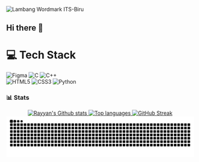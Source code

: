 ![Lambang Wordmark ITS-Biru](https://github.com/user-attachments/assets/5c0ef49c-ccd5-4140-be56-6bc48583c322)

## Hi there 👋

<!--
**rrayyaann/rrayyaann** is a ✨ _special_ ✨ repository because its `README.md` (this file) appears on your GitHub profile.

Here are some ideas to get you started:

- 🔭 I’m currently working on ...
- 🌱 I’m currently learning ...
- 👯 I’m looking to collaborate on ...
- 🤔 I’m looking for help with ...
- 💬 Ask me about ...
- 📫 How to reach me: ...
- 😄 Pronouns: ...
- ⚡ Fun fact: ...
-->

# 💻 Tech Stack
<!-- Badges from https://github.com/Ileriayo/markdown-badges -->
![Figma](https://img.shields.io/badge/figma-%23F24E1E.svg?style=for-the-badge&logo=figma&logoColor=white)
![C](https://img.shields.io/badge/c-%2300599C.svg?style=for-the-badge&logo=c&logoColor=white)
![C++](https://img.shields.io/badge/c++-%2300599C.svg?style=for-the-badge&logo=c++&logoColor=white) <br />
![HTML5](https://img.shields.io/badge/html5-%23E34F26.svg?style=for-the-badge&logo=html5&logoColor=white)
![CSS3](https://img.shields.io/badge/css3-%231572B6.svg?style=for-the-badge&logo=css3&logoColor=white)
![Python](https://img.shields.io/badge/python-3670A0?style=for-the-badge&logo=python&logoColor=ffdd54)
<!-- ![JavaScript](https://img.shields.io/badge/javascript-%23323330.svg?style=for-the-badge&logo=javascript&logoColor=%23F7DF1E) -->
<!-- ![Java](https://img.shields.io/badge/java-%23ED8B00.svg?style=for-the-badge&logo=openjdk&logoColor=white) -->

### 📊 Stats

<div align="center">
  <a href="#">
    <img src="https://bad-apple-github-readme.vercel.app/api?username=rrayyaann&show_icons=true&count_private=true&line_height=20&icon_color=00b3ff&theme=blue-green&title_color=00b3ff" alt="Rayyan's Github stats" />
  </a>
  <a href="#">
    <img src="https://github-readme-mwendwa.vercel.app/api/top-langs/?username=rrayyaann&layout=compact&count_private=true&theme=blue-green&title_color=00b3ff" alt="Top languages" />
  </a>
<a href="#">
    <img src="https://streak-stats.demolab.com?user=rrayyaann&count_private=true&theme=blue-green&title_color=00b3ff" alt="GitHub Streak" />
</a>
</div>

<picture>
  <source media="(prefers-color-scheme: dark)" srcset="https://raw.githubusercontent.com/rrayyaann/rrayyaann/output/github-contribution-grid-snake-dark.svg">
  <source media="(prefers-color-scheme: light)" srcset="https://raw.githubusercontent.com/rrayyaann/rrayyaann/output/github-contribution-grid-snake.svg">
  <img alt="github contribution grid snake animation" src="https://raw.githubusercontent.com/rrayyaann/rrayyaann/output/github-contribution-grid-snake.svg">
</picture>
